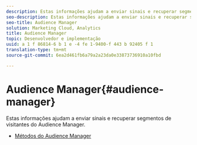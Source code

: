 ```yaml
---
description: Estas informações ajudam a enviar sinais e recuperar segmentos de visitantes do Audience Manager.
seo-description: Estas informações ajudam a enviar sinais e recuperar segmentos de visitantes do Audience Manager.
seo-title: Audience Manager
solution: Marketing Cloud, Analytics
title: Audience Manager
topic: Desenvolvedor e implementação
uuid: a 1 f 86814-6 b 1 e -4 fe 1-9400-f 443 b 92405 f 1
translation-type: tm+mt
source-git-commit: 6ea2d461fb6a79a2a23da0e33873736910a10fbd

---
```



# Audience Manager{#audience-manager}

Estas informações ajudam a enviar sinais e recuperar segmentos de visitantes do Audience Manager.

* [Métodos do Audience Manager](/help/ios/amm/aam-methods.md)